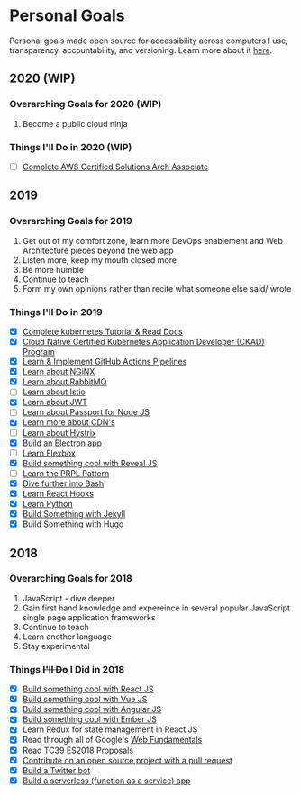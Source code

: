 # Personal Goals

Personal goals made open source for accessibility across computers I use, transparency,
accountability, and versioning. Learn more about it [here](http://una.im/personal-goals-guide).

## 2020 (WIP)

### Overarching Goals for 2020 (WIP)
1. Become a public cloud ninja

### Things I'll Do in 2020 (WIP)

- [ ] [Complete AWS Certified Solutions Arch Associate](https://github.com/cujarrett/learning-aws/blob/master/aws-certified-solutions-architect%E2%80%93associate/index.md)

## 2019

### Overarching Goals for 2019
1. Get out of my comfort zone, learn more DevOps enablement and Web Architecture pieces beyond the web app
2. Listen more, keep my mouth closed more
3. Be more humble
4. Continue to teach
5. Form my own opinions rather than recite what someone else said/ wrote

### Things I'll Do in 2019

- [x] [Complete kubernetes Tutorial & Read Docs](https://github.com/cujarrett/personal-goals/issues/4)
- [x] [Cloud Native Certified Kubernetes Application Developer (CKAD) Program](https://github.com/cujarrett/learning-kubernetes/blob/master/certified-kubernetes-application-developer/index.md)
- [x] [Learn & Implement GitHub Actions Pipelines](https://github.com/cujarrett/markdown-tables)
- [x] [Learn about NGiNX](https://github.com/cujarrett/personal-goals/issues/16)
- [x] [Learn about RabbitMQ](https://github.com/cujarrett/personal-goals/issues/12)
- [ ] [Learn about Istio](https://github.com/cujarrett/personal-goals/issues/11)
- [x] [Learn about JWT](https://github.com/cujarrett/personal-goals/issues/9)
- [ ] [Learn about Passport for Node JS](https://github.com/cujarrett/personal-goals/issues/8)
- [x] [Learn more about CDN's](https://github.com/cujarrett/personal-goals/issues/7)
- [ ] [Learn about Hystrix](https://github.com/cujarrett/personal-goals/issues/6)
- [x] [Build an Electron app](https://github.com/cujarrett/learning-electron)
- [ ] [Learn Flexbox](https://github.com/cujarrett/personal-goals/issues/5)
- [x] [Build something cool with Reveal JS](https://github.com/cujarrett/personal-goals/issues/2)
- [ ] [Learn the PRPL Pattern](https://github.com/cujarrett/personal-goals/issues/14)
- [x] [Dive further into Bash](https://github.com/cujarrett/personal-goals/issues/21)
- [x] [Learn React Hooks](https://github.com/cujarrett/learning-react-hooks)
- [x] [Learn Python](https://github.com/cujarrett/learning-python)
- [x] [Build Something with Jekyll](https://mattjarrett.dev/)
- [x] Build Something with Hugo

## 2018

### Overarching Goals for 2018
1. JavaScript - dive deeper
2. Gain first hand knowledge and expereince in several popular JavaScript single page application frameworks
3. Continue to teach
4. Learn another language
5. Stay experimental

### Things ~~I'll Do~~ I Did in 2018

- [X] [Build something cool with React JS](https://www.glimpse.ninja/)
- [X] [Build something cool with Vue JS](https://github.com/matt-jarrett/vue-js-news-app)
- [x] [Build something cool with Angular JS](https://github.com/matt-jarrett/angular-tour-of-heroes)
- [X] [Build something cool with Ember JS](https://github.com/matt-jarrett/ember-super-rentals)
- [X] Learn Redux for state management in React JS
- [x] Read through all of Google's [Web Fundamentals](https://developers.google.com/web/fundamentals/)
- [x] Read [TC39 ES2018 Proposals](https://github.com/tc39/proposals)
- [x] [Contribute on an open source project with a pull request](https://github.com/siimon/prom-client/pull/230)
- [x] [Build a Twitter bot](https://github.com/cujarrett/banshee-44-mods-bot)
- [x] [Build a serverless (function as a service) app](https://github.com/cujarrett/banshee-44-mods-bot)
